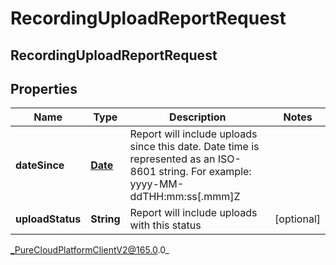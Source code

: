 # RecordingUploadReportRequest

## RecordingUploadReportRequest

## Properties

|Name | Type | Description | Notes|
|------------ | ------------- | ------------- | -------------|
| **dateSince** | [**Date**](Date) | Report will include uploads since this date. Date time is represented as an ISO-8601 string. For example: yyyy-MM-ddTHH:mm:ss[.mmm]Z | |
| **uploadStatus** | **String** | Report will include uploads with this status | [optional] |



_PureCloudPlatformClientV2@165.0.0_
